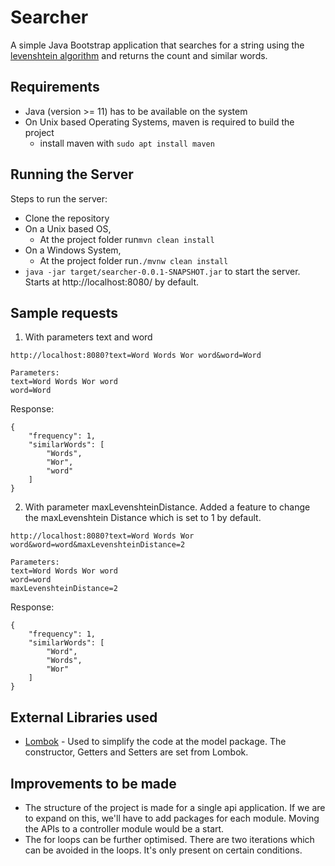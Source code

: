# Searcher
A simple Java Bootstrap application that searches for a string using the [levenshtein algorithm](https://en.wikipedia.org/wiki/Levenshtein_distance) and returns the count and similar words.

## Requirements

* Java (version >= 11) has to be available on the system
* On Unix based Operating Systems, maven is required to build the project
  * install maven with `sudo apt install maven`
## Running the Server
Steps to run the server:
* Clone the repository
* On a Unix based OS,
    * At the project folder run`mvn clean install`
* On a Windows System, 
    * At the project folder run`./mvnw clean install`
* `java -jar target/searcher-0.0.1-SNAPSHOT.jar` to start the server. Starts at http://localhost:8080/ by default.

## Sample requests
1. With parameters text and word
```
http://localhost:8080?text=Word Words Wor word&word=Word

Parameters:
text=Word Words Wor word
word=Word
```
Response:
```
{
    "frequency": 1,
    "similarWords": [
        "Words",
        "Wor",
        "word"
    ]
}
```
2. With parameter maxLevenshteinDistance. Added a feature to change the maxLevenshtein Distance which is set to 1 by default.
```
http://localhost:8080?text=Word Words Wor word&word=word&maxLevenshteinDistance=2

Parameters:
text=Word Words Wor word
word=word
maxLevenshteinDistance=2
```
Response:
```
{
    "frequency": 1,
    "similarWords": [
        "Word",
        "Words",
        "Wor"
    ]
}
```

## External Libraries used
* [Lombok](https://projectlombok.org/) - Used to simplify the code at the model package.
  The constructor, Getters and Setters are set from Lombok.

## Improvements to be made
* The structure of the project is made for a single api application.
  If we are to expand on this, we'll have to add packages for each module.
  Moving the APIs to a controller module would be a start.
* The for loops can be further optimised. There are two iterations which can be avoided in the loops. It's only present on certain conditions.